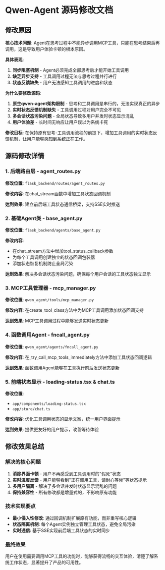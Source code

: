 # Qwen-Agent 源码修改文档

## 修改原因

**核心技术问题**: Agent在思考过程中不能异步调用MCP工具，只能在思考结束后再调用，这是导致用户体验卡顿的根本原因。

**具体表现**:
1. **同步阻塞机制** - Agent必须完成全部思考后才能开始工具调用
2. **缺乏异步支持** - 工具调用过程无法与思考过程并行进行
3. **状态反馈缺失** - 用户无法感知工具调用的进度和状态

**为什么要修改源码**:
1. **原生qwen-agent架构限制** - 思考和工具调用是串行的，无法实现真正的异步
2. **实时状态反馈机制缺失** - 工具调用过程对用户完全不可见
3. **多会话状态污染问题** - 全局状态导致多用户并发时状态显示混乱
4. **用户体验差** - 长时间无响应让用户误以为系统卡死

**修改目标**: 在保持原有思考-工具调用流程的前提下，增加工具调用的实时状态反馈机制，让用户能够感知到系统正在工作。

## 源码修改详情

### 1. 后端路由层 - agent_routes.py

**修改位置**: `flask_backend/routes/agent_routes.py`

**修改内容**: 在chat_stream函数中增加工具状态回调机制

**达到效果**: 建立前后端工具状态通信桥梁，支持SSE实时推送

### 2. 基础Agent类 - base_agent.py

**修改位置**: `flask_backend/agents/base_agent.py`

**修改内容**: 
- 在chat_stream方法中增加tool_status_callback参数
- 为每个工具调用创建独立的状态回调包装器
- 添加状态恢复机制防止全局污染

**达到效果**: 解决多会话状态污染问题，确保每个用户会话的工具状态独立显示

### 3. MCP工具管理器 - mcp_manager.py

**修改位置**: `qwen_agent/tools/mcp_manager.py`

**修改内容**: 在create_tool_class方法中为MCP工具调用添加状态回调支持

**达到效果**: MCP工具调用过程中能够发送实时状态更新

### 4. 函数调用Agent - fncall_agent.py

**修改位置**: `qwen_agent/agents/fncall_agent.py`

**修改内容**: 在_try_call_mcp_tools_immediately方法中添加工具状态回调逻辑

**达到效果**: 函数调用Agent能够在工具执行前后发送状态更新

### 5. 前端状态显示 - loading-status.tsx & chat.ts

**修改位置**: 
- `app/components/loading-status.tsx`
- `app/store/chat.ts`

**修改内容**: 优化工具调用状态的显示文案，统一用户界面提示

**达到效果**: 提供更友好的用户提示，改善等待体验

## 修改效果总结

### 解决的核心问题
1. **消除界面卡顿** - 用户不再感受到工具调用时的"假死"状态
2. **实时进度反馈** - 用户能够看到"正在调用工具，请耐心等候"等状态提示
3. **多用户隔离** - 解决了多会话并发时状态显示混乱的问题
4. **保持兼容性** - 所有修改都是增量式的，不影响原有功能

### 技术实现要点
- **最小侵入性修改**: 通过回调机制扩展原有功能，而非重写核心逻辑
- **状态隔离机制**: 每个Agent实例独立管理工具状态，避免全局污染
- **实时通信**: 基于SSE实现前后端工具状态的实时同步

### 最终效果
用户在使用需要调用MCP工具的功能时，能够获得流畅的交互体验，清楚了解系统工作状态，显著提升了产品的可用性。